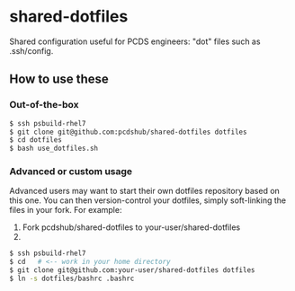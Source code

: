 # shared-dotfiles

Shared configuration useful for PCDS engineers: "dot" files such as .ssh/config.

## How to use these

### Out-of-the-box

```bash
$ ssh psbuild-rhel7
$ git clone git@github.com:pcdshub/shared-dotfiles dotfiles
$ cd dotfiles
$ bash use_dotfiles.sh
```

### Advanced or custom usage

Advanced users may want to start their own dotfiles repository based on this one.
You can then version-control your dotfiles, simply soft-linking the files
in your fork.  For example:

1. Fork pcdshub/shared-dotfiles to your-user/shared-dotfiles
2.
```bash
$ ssh psbuild-rhel7
$ cd   # <-- work in your home directory
$ git clone git@github.com:your-user/shared-dotfiles dotfiles
$ ln -s dotfiles/bashrc .bashrc
```
